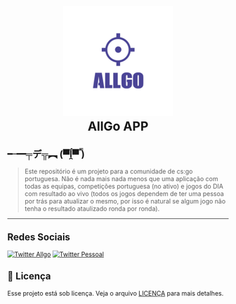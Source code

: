 <h1 align="center">
 <img src="logo-allgo.png" width="250px" height="250px">
 <br>AllGo APP
</h1>

## ╾━╤デ╦︻ (▀̿ĺ̯▀̿ ̿)

> Este repositório é um projeto para a comunidade de cs:go portuguesa. Não é nada mais nada menos que uma aplicação com todas as equipas, competições portuguesa (no ativo) e jogos do DIA com resultado ao vivo (todos os jogos dependem de ter uma pessoa por trás para atualizar o mesmo, por isso é natural se algum jogo não tenha o resultado ataulizado ronda por ronda).

---

## Redes Sociais

[![Twitter Allgo](https://img.shields.io/badge/Twitter%20-%23323330.svg?&style=for-the-badge&logo=twitter&logoColor=white&color=00acee)](https://github.com/iuricode/readme-template/tree/main/profile)
[![Twitter Pessoal](https://img.shields.io/badge/twitter%20Pessoal%20-%23323330.svg?&style=for-the-badge&logo=twitter&logoColor=white&color=00acee)](https://github.com/iuricode/readme-template/blob/main/repository)    

## 🍜 Licença

Esse projeto está sob licença. Veja o arquivo [LICENÇA](LICENSE.md) para mais detalhes.<br>